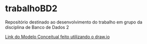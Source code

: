 # trabalhoBD2
Repositório destinado ao desenvolvimento do trabalho em grupo da disciplina de Banco de Dados 2

[Link do Modelo Conceitual feito utilizando o draw.io](https://drive.google.com/file/d/1CMJLgHg1vucNiBwBFVqJtw__wDBudHKf/view?usp=sharing)
